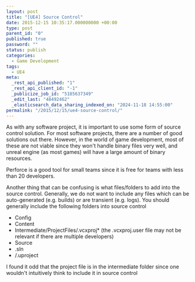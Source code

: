 ```yaml
---
layout: post
title: "[UE4] Source Control"
date: 2015-12-15 10:35:17.000000000 +00:00
type: post
parent_id: "0"
published: true
password: ""
status: publish
categories:
  - Game Development
tags:
  - UE4
meta:
  _rest_api_published: "1"
  _rest_api_client_id: "-1"
  _publicize_job_id: "5185637349"
  _edit_last: "48492462"
  _elasticsearch_data_sharing_indexed_on: "2024-11-18 14:55:00"
permalink: "/2015/12/15/ue4-source-control/"
---
```


As with any software project, it is important to use some form of source control
solution. For most software projects, there are a number of good solutions out
there. However, in the world of game development, most of these are not viable
since they won't handle binary files very well, and unreal engine (as most
games) will have a large amount of binary resources.

Perforce is a good tool for small teams since it is free for teams with less
than 20 developers.

Another thing that can be confusing is what files/folders to add into the source
control. Generally, we do not want to include any files which can be
auto-generated (e.g. builds) or are transient (e.g. logs). You should generally
include the following folders into source control

- Config
- Content
- Intermediate/ProjectFiles/<projectname>.vcxproj\* (the .vcxproj.user file may
  not be relevant if there are multiple developers)
- Source
- <projectname>.sln
- <projectname>/.uproject

I found it odd that the project file is in the intermediate folder since one
wouldn't intuitively think to include it in source control
